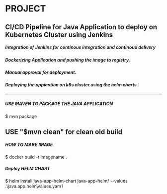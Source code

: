 # PROJECT
## CI/CD Pipeline for Java Application to deploy on Kubernetes  Cluster using Jenkins


#####  Integration of Jenkins for continous integration and continoud delivery

#####  Dockerizing Application and pushing the image to registry.

#####  Manual approval for deployment.

#####  Deploying the appication on k8s cluster using the helm charts.


-----------------------------------------------------

#####  USE MAVEN TO PACKAGE THE JAVA APPLICATION
$ mvn package 
## USE "$mvn clean" for clean old build 

##### HOW TO MAKE IMAGE 
$ docker build -t imagename . 

##### Deploy HELM CHART 
$ helm install java-app-helm-chart java-app-helm/ --values .\java.app.helm\values.yam
l